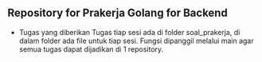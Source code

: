 ## Repository for Prakerja Golang for Backend

- Tugas yang diberikan
Tugas tiap sesi ada di folder soal_prakerja, di dalam folder ada
file untuk tiap sesi. Fungsi dipanggil melalui main agar
semua tugas dapat dijadikan di 1 repository.
